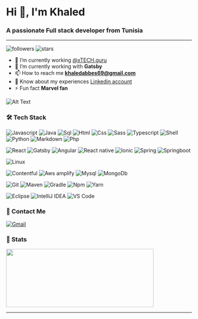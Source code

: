 <h1>Hi 👋, I'm Khaled</h1>
<h3>A passionate Full stack developer from Tunisia</h3>

---

![followers](https://img.shields.io/github/followers/khaledab?style=social)
![stars](https://img.shields.io/github/stars/khaledab?style=social)

- 🔭 I’m currently working [@xTECH.guru](https://www.xtech.guru/)
- 🌱 I’m currently working with **Gatsby**
- 📫 How to reach me **khaledabbes69@gmail.com**
- 📄 Know about my experiences [Linkedin account](https://www.linkedin.com/in/khaled-abbes/)
- ⚡ Fun fact **Marvel fan** 

![Alt Text](https://media.giphy.com/media/3JERArflmMfSM/giphy.gif)

### 🛠 Tech Stack

![Javascript](http://img.shields.io/badge/-Javascript-fcd400?style=flat-square&logo=javascript&logoColor=black)
![Java](http://img.shields.io/badge/-Java-e8892f?style=flat-square&logo=java&logoColor=white)
![Sql](http://img.shields.io/badge/-Sql-00758f?style=flat-square&logo=Mysql&logoColor=white)
![Html](http://img.shields.io/badge/-Html-e24c27?style=flat-square&logo=html5&logoColor=white)
![Css](http://img.shields.io/badge/-Css-2a65f1?style=flat-square&logo=css3&logoColor=white)
![Sass](http://img.shields.io/badge/-Sass-cc6699?style=flat-square&logo=sass&logoColor=white)
![Typescript](http://img.shields.io/badge/-Typescript-3178c6?style=flat-square&logo=typescript&logoColor=white)
![Shell](http://img.shields.io/badge/-Shell-c9c9c9?style=flat-square&logo=gnu-bash&logoColor=black)
![Python](http://img.shields.io/badge/-Python-346e9e?style=flat-square&logo=python&logoColor=white)
![Markdown](http://img.shields.io/badge/-Markdown-white?style=flat-square&logo=markdown&logoColor=black)
![Php](http://img.shields.io/badge/-Php-767bb3?style=flat-square&logo=php&logoColor=white)

![React](http://img.shields.io/badge/-React-61DAFB?style=flat-square&logo=react&logoColor=white)
![Gatsby](http://img.shields.io/badge/-Gatsby-663399?style=flat-square&logo=gatsby&logoColor=white)
![Angular](http://img.shields.io/badge/-Angular-DD0031?style=flat-square&logo=angular&logoColor=white)
![React native](http://img.shields.io/badge/-React_native-61DAFB?style=flat-square&logo=react&logoColor=white)
![Ionic](http://img.shields.io/badge/-Ionic-3880FF?style=flat-square&logo=ionic&logoColor=white)
![Spring](http://img.shields.io/badge/-Spring-6db33f?style=flat-square&logo=spring&logoColor=white)
![Springboot](http://img.shields.io/badge/-Springboot-629e3a?style=flat-square&logo=springboot&logoColor=white)

![Linux](http://img.shields.io/badge/-Linux-fad134?style=flat-square&logo=linux&logoColor=black)

![Contentful](http://img.shields.io/badge/-Contentful-2478CC?style=flat-square&logo=contentful&logoColor=white)
![Aws amplify](http://img.shields.io/badge/-Aws_amplify-FF9900?style=flat-square&logo=AWSAmplify)
![Mysql](http://img.shields.io/badge/-Mysql-white?style=flat-square&logo=mysql)
![MongoDb](http://img.shields.io/badge/-MongoDb-white?style=flat-square&logo=mongodb)

![Git](http://img.shields.io/badge/-Git-white?style=flat-square&logo=git)
![Maven](http://img.shields.io/badge/-Maven-white?style=flat-square&logo=apachemaven&logoColor=bc2043)
![Gradle](http://img.shields.io/badge/-Gradle-white?style=flat-square&logo=gradle&logoColor=09303a)
![Npm](http://img.shields.io/badge/-Npm-white?style=flat-square&logo=npm&logoColor=white)
![Yarn](http://img.shields.io/badge/-Yarn-2C8EBB?style=flat-square&logo=yarn&logoColor=white)


![Eclipse](http://img.shields.io/badge/-Eclipse-41347e?style=flat-square&logo=eclipse&logoColor=white)
![IntelliJ IDEA](http://img.shields.io/badge/-IntelliJ%20IDEA-black?style=flat-square&logo=intellijidea&logoColor=white)
![VS Code](http://img.shields.io/badge/-VS%20Code-black?style=flat-square&logo=visualstudiocode&logoColor=3aa7f2)

### 💬 Contact Me

[![Gmail](https://img.shields.io/badge/-khaledabbes69@gmail.com-c14438?style=for-the-badge&logo=Gmail&logoColor=white)](mailto:khaledabbes69@gmail.com)

### 🚦 Stats

<div>
  <span><img align="center" width="400px" height="158px" src="https://github-readme-stats.vercel.app/api?username=khaledab&count_private=true&theme=highcontrast&show_icons=true" /></span>
</div>

-----
<!--

**khaledab/khaledab** is a ✨ _special_ ✨ repository because its `README.md` (this file) appears on your GitHub profile.

Here are some ideas to get you started:

- 🔭 I’m currently working on ...
- 🌱 I’m currently learning ...
- 👯 I’m looking to collaborate on ...
- 🤔 I’m looking for help with ...
- 💬 Ask me about ...
- 📫 How to reach me: ...
- 😄 Pronouns: ...
- ⚡ Fun fact: ...
-->
